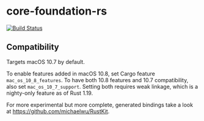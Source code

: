 # core-foundation-rs

[![Build Status](https://travis-ci.org/servo/core-foundation-rs.svg?branch=master)](https://travis-ci.org/servo/core-foundation-rs)

## Compatibility

Targets macOS 10.7 by default.

To enable features added in macOS 10.8, set Cargo feature `mac_os_10_8_features`. To have both 10.8 features and 10.7 compatibility, also set `mac_os_10_7_support`. Setting both requires weak linkage, which is a nighty-only feature as of Rust 1.19.

For more experimental but more complete, generated bindings take a look at https://github.com/michaelwu/RustKit.
